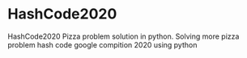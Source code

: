 # HashCode2020
HashCode2020 Pizza problem solution in python.
Solving more pizza problem hash code google compition 2020 using python
